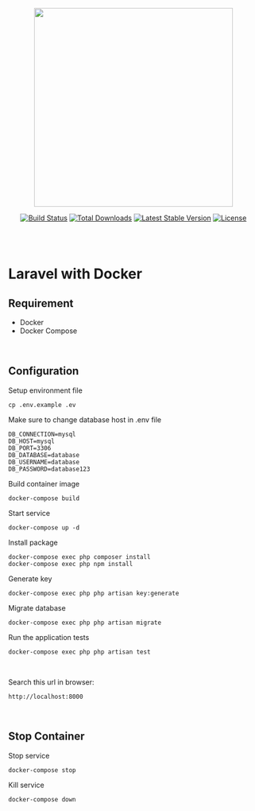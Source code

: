 <p align="center"><a href="https://laravel.com" target="_blank"><img src="https://raw.githubusercontent.com/laravel/art/master/logo-lockup/5%20SVG/2%20CMYK/1%20Full%20Color/laravel-logolockup-cmyk-red.svg" width="400"></a></p>

<p align="center">
<a href="https://travis-ci.org/laravel/framework"><img src="https://travis-ci.org/laravel/framework.svg" alt="Build Status"></a>
<a href="https://packagist.org/packages/laravel/framework"><img src="https://img.shields.io/packagist/dt/laravel/framework" alt="Total Downloads"></a>
<a href="https://packagist.org/packages/laravel/framework"><img src="https://img.shields.io/packagist/v/laravel/framework" alt="Latest Stable Version"></a>
<a href="https://packagist.org/packages/laravel/framework"><img src="https://img.shields.io/packagist/l/laravel/framework" alt="License"></a>
</p>

<br><br>

# Laravel with Docker

## Requirement
- Docker
- Docker Compose

<br>

## Configuration
Setup environment file
```
cp .env.example .ev
```

Make sure to change database host in .env file
```
DB_CONNECTION=mysql
DB_HOST=mysql
DB_PORT=3306
DB_DATABASE=database
DB_USERNAME=database
DB_PASSWORD=database123
```

Build container image
```
docker-compose build
```

Start service
```
docker-compose up -d
```

Install package
```
docker-compose exec php composer install
docker-compose exec php npm install
```

Generate key
```
docker-compose exec php php artisan key:generate
```

Migrate database
```
docker-compose exec php php artisan migrate
```

Run the application tests
```
docker-compose exec php php artisan test
```
<br>

Search this url in browser:
```
http://localhost:8000
```

<br>

## Stop Container
Stop service
``` 
docker-compose stop
```

Kill service
```
docker-compose down
```